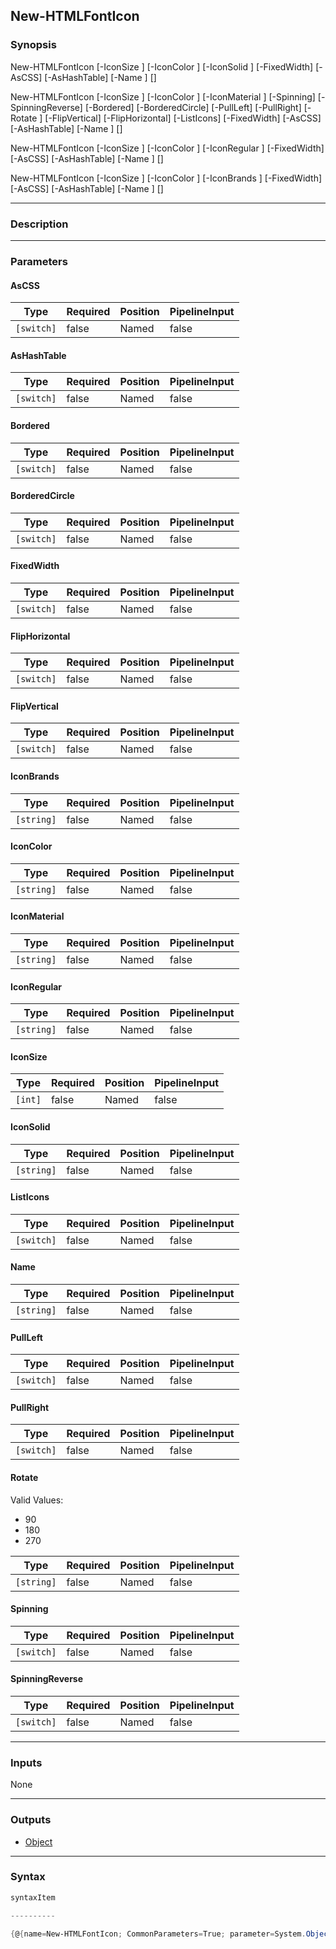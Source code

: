 New-HTMLFontIcon
----------------




### Synopsis

New-HTMLFontIcon [-IconSize <int>] [-IconColor <string>] [-IconSolid <string>] [-FixedWidth] [-AsCSS] [-AsHashTable] [-Name <string>] [<CommonParameters>]

New-HTMLFontIcon [-IconSize <int>] [-IconColor <string>] [-IconMaterial <string>] [-Spinning] [-SpinningReverse] [-Bordered] [-BorderedCircle] [-PullLeft] [-PullRight] [-Rotate <string>] [-FlipVertical] [-FlipHorizontal] [-ListIcons] [-FixedWidth] [-AsCSS] [-AsHashTable] [-Name <string>] [<CommonParameters>]

New-HTMLFontIcon [-IconSize <int>] [-IconColor <string>] [-IconRegular <string>] [-FixedWidth] [-AsCSS] [-AsHashTable] [-Name <string>] [<CommonParameters>]

New-HTMLFontIcon [-IconSize <int>] [-IconColor <string>] [-IconBrands <string>] [-FixedWidth] [-AsCSS] [-AsHashTable] [-Name <string>] [<CommonParameters>]




---


### Description


---


### Parameters
#### **AsCSS**




|Type      |Required|Position|PipelineInput|
|----------|--------|--------|-------------|
|`[switch]`|false   |Named   |false        |



#### **AsHashTable**




|Type      |Required|Position|PipelineInput|
|----------|--------|--------|-------------|
|`[switch]`|false   |Named   |false        |



#### **Bordered**




|Type      |Required|Position|PipelineInput|
|----------|--------|--------|-------------|
|`[switch]`|false   |Named   |false        |



#### **BorderedCircle**




|Type      |Required|Position|PipelineInput|
|----------|--------|--------|-------------|
|`[switch]`|false   |Named   |false        |



#### **FixedWidth**




|Type      |Required|Position|PipelineInput|
|----------|--------|--------|-------------|
|`[switch]`|false   |Named   |false        |



#### **FlipHorizontal**




|Type      |Required|Position|PipelineInput|
|----------|--------|--------|-------------|
|`[switch]`|false   |Named   |false        |



#### **FlipVertical**




|Type      |Required|Position|PipelineInput|
|----------|--------|--------|-------------|
|`[switch]`|false   |Named   |false        |



#### **IconBrands**




|Type      |Required|Position|PipelineInput|
|----------|--------|--------|-------------|
|`[string]`|false   |Named   |false        |



#### **IconColor**




|Type      |Required|Position|PipelineInput|
|----------|--------|--------|-------------|
|`[string]`|false   |Named   |false        |



#### **IconMaterial**




|Type      |Required|Position|PipelineInput|
|----------|--------|--------|-------------|
|`[string]`|false   |Named   |false        |



#### **IconRegular**




|Type      |Required|Position|PipelineInput|
|----------|--------|--------|-------------|
|`[string]`|false   |Named   |false        |



#### **IconSize**




|Type   |Required|Position|PipelineInput|
|-------|--------|--------|-------------|
|`[int]`|false   |Named   |false        |



#### **IconSolid**




|Type      |Required|Position|PipelineInput|
|----------|--------|--------|-------------|
|`[string]`|false   |Named   |false        |



#### **ListIcons**




|Type      |Required|Position|PipelineInput|
|----------|--------|--------|-------------|
|`[switch]`|false   |Named   |false        |



#### **Name**




|Type      |Required|Position|PipelineInput|
|----------|--------|--------|-------------|
|`[string]`|false   |Named   |false        |



#### **PullLeft**




|Type      |Required|Position|PipelineInput|
|----------|--------|--------|-------------|
|`[switch]`|false   |Named   |false        |



#### **PullRight**




|Type      |Required|Position|PipelineInput|
|----------|--------|--------|-------------|
|`[switch]`|false   |Named   |false        |



#### **Rotate**

Valid Values:

* 90
* 180
* 270






|Type      |Required|Position|PipelineInput|
|----------|--------|--------|-------------|
|`[string]`|false   |Named   |false        |



#### **Spinning**




|Type      |Required|Position|PipelineInput|
|----------|--------|--------|-------------|
|`[switch]`|false   |Named   |false        |



#### **SpinningReverse**




|Type      |Required|Position|PipelineInput|
|----------|--------|--------|-------------|
|`[switch]`|false   |Named   |false        |





---


### Inputs
None




---


### Outputs
* [Object](https://learn.microsoft.com/en-us/dotnet/api/System.Object)






---


### Syntax
```PowerShell
syntaxItem
```
```PowerShell
----------
```
```PowerShell
{@{name=New-HTMLFontIcon; CommonParameters=True; parameter=System.Object[]}, @{name=New-HTMLFontIcon; CommonParameters=True; parameter=System.Object[]}, @{name=New-HTMLFontIcon; …
```

